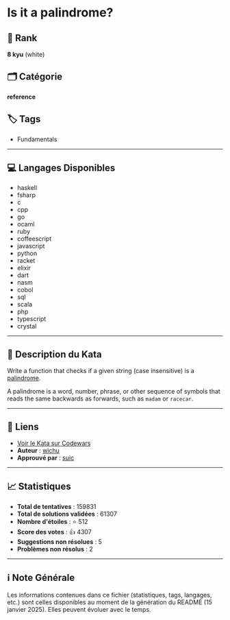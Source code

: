 # Is it a palindrome?

## 🏅 Rank
**8 kyu** (white)

## 🗂️ Catégorie
**reference**

## 🏷️ Tags
- Fundamentals

---

## 💻 Langages Disponibles
- haskell
- fsharp
- c
- cpp
- go
- ocaml
- ruby
- coffeescript
- javascript
- python
- racket
- elixir
- dart
- nasm
- cobol
- sql
- scala
- php
- typescript
- crystal

---

## 📜 Description du Kata

Write a function that checks if a given string (case insensitive) is a [palindrome](https://en.wikipedia.org/wiki/Palindrome). 

A palindrome is a word, number, phrase, or other sequence of symbols that reads the same backwards as forwards, such as `madam` or `racecar`.

---

## 🔗 Liens
- [Voir le Kata sur Codewars](https://www.codewars.com/kata/57a1fd2ce298a731b20006a4)
- **Auteur** : [wichu](https://www.codewars.com/users/wichu)
- **Approuvé par** : [suic](https://www.codewars.com/users/suic)

---

## 📈 Statistiques
- **Total de tentatives** : 159831
- **Total de solutions validées** : 61307
- **Nombre d'étoiles** : ⭐ 512
- **Score des votes** : 👍 4307
- **Suggestions non résolues** : 5
- **Problèmes non résolus** : 2

---

## ℹ️ Note Générale
Les informations contenues dans ce fichier (statistiques, tags, langages, etc.) sont celles disponibles au moment de la génération du README (15 janvier 2025). Elles peuvent évoluer avec le temps.
